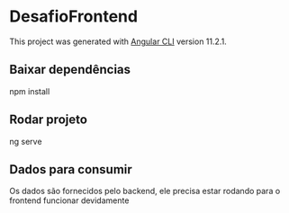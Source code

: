 # DesafioFrontend

This project was generated with [Angular CLI](https://github.com/angular/angular-cli) version 11.2.1.

## Baixar dependências

npm install

## Rodar projeto

ng serve

## Dados para consumir

Os dados são fornecidos pelo backend, ele precisa estar rodando para o frontend funcionar devidamente